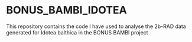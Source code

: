 # BONUS_BAMBI_IDOTEA
This repository contains the code I have used to analyse the 2b-RAD data generated for Idotea balthica in the BONUS BAMBI project
